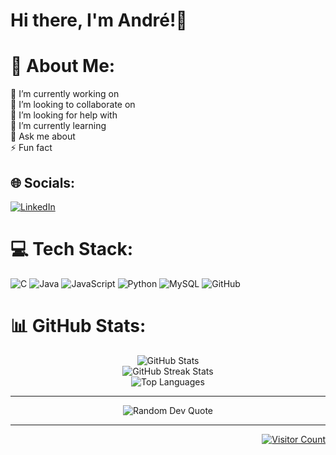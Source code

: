 # Hi there, I'm André!👋

# 💫 About Me:
🔭 I’m currently working on<br>👯 I’m looking to collaborate on<br>🤝 I’m looking for help with<br>🌱 I’m currently learning<br>💬 Ask me about<br>⚡ Fun fact

## 🌐 Socials:
[![LinkedIn](https://img.shields.io/badge/LinkedIn-%230077B5.svg?logo=linkedin&logoColor=white)](https://linkedin.com/in/andreoctavioferreira) 

# 💻 Tech Stack:
![C](https://img.shields.io/badge/c-%2300599C.svg?style=for-the-badge&logo=c&logoColor=white) ![Java](https://img.shields.io/badge/java-%23ED8B00.svg?style=for-the-badge&logo=openjdk&logoColor=white) ![JavaScript](https://img.shields.io/badge/javascript-%23323330.svg?style=for-the-badge&logo=javascript&logoColor=%23F7DF1E) ![Python](https://img.shields.io/badge/python-3670A0?style=for-the-badge&logo=python&logoColor=ffdd54) ![MySQL](https://img.shields.io/badge/mysql-4479A1.svg?style=for-the-badge&logo=mysql&logoColor=white) ![GitHub](https://img.shields.io/badge/github-%23121011.svg?style=for-the-badge&logo=github&logoColor=white)

# 📊 GitHub Stats:
<div align="center">
    <img src="https://github-readme-stats.vercel.app/api?username=AndreOctavio&theme=github_dark&hide_border=true&include_all_commits=false&count_private=true" alt="GitHub Stats"/><br/>
    <img src="https://github-readme-streak-stats.herokuapp.com/?user=AndreOctavio&theme=github_dark&hide_border=true" alt="GitHub Streak Stats"/><br/>
    <img src="https://github-readme-stats.vercel.app/api/top-langs/?username=AndreOctavio&theme=github_dark&hide_border=true&include_all_commits=false&count_private=true&layout=compact" alt="Top Languages"/>
</div>

---
<div align="center">
    <img src="https://quotes-github-readme.vercel.app/api?type=horizontal&theme=dark" alt="Random Dev Quote"/>
</div>

---
<div align="right">
    <a href="https://visitcount.itsvg.in">
        <img src="https://visitcount.itsvg.in/api?id=AndreOctavio&icon=5&color=12" alt="Visitor Count"/>
    </a>
</div>
